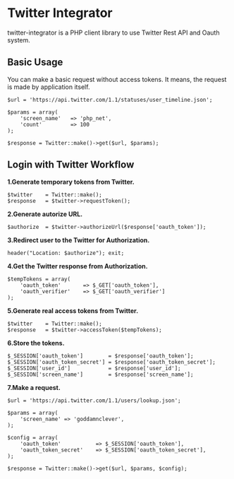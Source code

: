 Twitter Integrator
==================

twitter-integrator is a PHP client library to use Twitter Rest API and Oauth system.

Basic Usage
------------------

You can make a basic request without access tokens. It means, the request is made by application itself.

    $url = 'https://api.twitter.com/1.1/statuses/user_timeline.json';

    $params = array(
        'screen_name'   => 'php_net',
        'count'         => 100
    );

    $response = Twitter::make()->get($url, $params);

Login with Twitter Workflow 
------------------

**1.Generate temporary tokens from Twitter.**

    $twitter    = Twitter::make();
    $response   = $twitter->requestToken();

**2.Generate autorize URL.**

    $authorize  = $twitter->authorizeUrl($response['oauth_token']);

**3.Redirect user to the Twitter for Authorization.**

    header("Location: $authorize"); exit;

**4.Get the Twitter response from Authorization.**

    $tempTokens = array(
        'oauth_token'       => $_GET['oauth_token'],
        'oauth_verifier'    => $_GET['oauth_verifier']
    );

**5.Generate real access tokens from Twitter.**

    $twitter    = Twitter::make();
    $response   = $twitter->accessToken($tempTokens);

**6.Store the tokens.**

    $_SESSION['oauth_token']        = $response['oauth_token'];
    $_SESSION['oauth_token_secret'] = $response['oauth_token_secret'];
    $_SESSION['user_id']            = $response['user_id'];
    $_SESSION['screen_name']        = $response['screen_name'];

**7.Make a request.**

    $url = 'https://api.twitter.com/1.1/users/lookup.json';
    
    $params = array(
        'screen_name' => 'goddamnclever',
    );
    
    $config = array(
        'oauth_token'           => $_SESSION['oauth_token'],
        'oauth_token_secret'    => $_SESSION['oauth_token_secret'],
    );
    
    $response = Twitter::make()->get($url, $params, $config);
